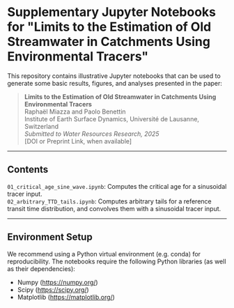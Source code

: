 # Supplementary Jupyter Notebooks for "Limits to the Estimation of Old Streamwater in Catchments Using Environmental Tracers"

This repository contains illustrative Jupyter notebooks that can be used to generate some basic results, figures, and analyses presented in the paper:

> **Limits to the Estimation of Old Streamwater in Catchments Using Environmental Tracers**  
> Raphaël Miazza and Paolo Benettin  
> Institute of Earth Surface Dynamics, Université de Lausanne, Switzerland  
> _Submitted to Water Resources Research, 2025_  
> [DOI or Preprint Link, when available]

---

## Contents

`01_critical_age_sine_wave.ipynb`: Computes the critical age for a sinusoidal tracer input.  
`02_arbitrary_TTD_tails.ipynb`: Computes arbitrary tails for a reference transit time distribution, and convolves them with a sinusoidal tracer input.

---

## Environment Setup

We recommend using a Python virtual environment (e.g. conda) for reproducibility. The notebooks require the following Python libraries (as well as their dependencies):
- Numpy (https://numpy.org/)
- Scipy (https://scipy.org/)
- Matplotlib (https://matplotlib.org/)
